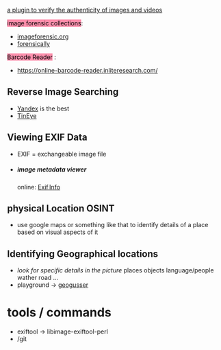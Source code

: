 
[ a plugin to verify the authenticity of images and videos](https://www.invid-project.eu/tools-and-services/invid-verification-plugin/)

<mark style="background: #FF5582A6;">image forensic collections</mark>:
- [imageforensic.org](https://www.imageforensic.org/)
- [forensically](https://29a.ch/photo-forensics/#forensic-magnifier)

<mark style="background: #FF5582A6;">Barcode Reader</mark> :
- https://online-barcode-reader.inliteresearch.com/
## Reverse Image Searching 

- [Yandex](https://yandex.com/) is the best
- [TinEye](https://tineye.com/) 
## Viewing EXIF Data

- EXIF = exchangeable image file 
- ##### image metadata viewer
  online: [Exif Info](https://exifinfo.org/)
## physical Location OSINT

- use google maps or something like that to identify details of a place based on visual aspects of it 
## Identifying Geographical locations 

-  *look for specific details in the picture*
  places
  objects
  language/people
  wather
  road
  ...
- playground -> [geogusser](https://www.geoguessr.com/)

# tools / commands

- exiftool -> libimage-exiftool-perl
- /git